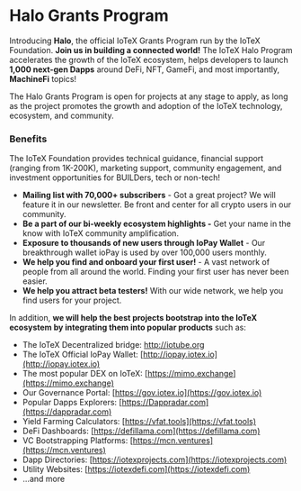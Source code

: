 # Halo Grants Program

Introducing **Halo**, the official IoTeX Grants Program run by the IoTeX Foundation. **Join us in building a connected world!** The IoTeX Halo Program accelerates the growth of the IoTeX ecosystem, helps developers to launch **1,000 next-gen Dapps** around DeFi, NFT, GameFi, and most importantly, **MachineFi** topics!&#x20;

The Halo Grants Program is open for projects at any stage to apply, as long as the project promotes the growth and adoption of the IoTeX technology, ecosystem, and community.

### **Benefits**

The IoTeX Foundation provides technical guidance, financial support (ranging from 1K-200K), marketing support, community engagement, and investment opportunities for BUILDers, tech or non-tech!

* **Mailing list with 70,000+ subscribers** - Got a great project? We will feature it in our newsletter. Be front and center for all crypto users in our community.
* **Be a part of our bi-weekly ecosystem highlights -** Get your name in the know with IoTeX community amplification.
* **Exposure to thousands of new users through IoPay Wallet** - Our breakthrough wallet ioPay is used by over 100,000 users monthly.
* **We help you find and onboard your first user!** - A vast network of people from all around the world. Finding your first user has never been easier.
* **We help you attract beta testers!** With our wide network, we help you find users for your project.

In addition, **we will help the best projects bootstrap into the IoTeX ecosystem by integrating them into popular products** such as:

* The IoTeX Decentralized bridge: [http://iotube.org ](http://iotube.org)
* The IoTeX Official IoPay Wallet: [http://iopay.iotex.io](http://iopay.iotex.io)
* The most popular DEX on IoTeX: [https://mimo.exchange](https://mimo.exchange)
* Our Governance Portal: [https://gov.iotex.io](https://gov.iotex.io)
* Popular Dapps Explorers: [https://Dappradar.com](https://dappradar.com)
* Yield Farming Calculators: [https://vfat.tools](https://vfat.tools)
* DeFi Dashboards: [https://defillama.com](https://defillama.com)
* VC Bootstrapping Platforms: [https://mcn.ventures](https://mcn.ventures)
* Dapp Directories: [https://iotexprojects.com](https://iotexprojects.com)
* Utility Websites: [https://iotexdefi.com](https://iotexdefi.com)
* ...and more
